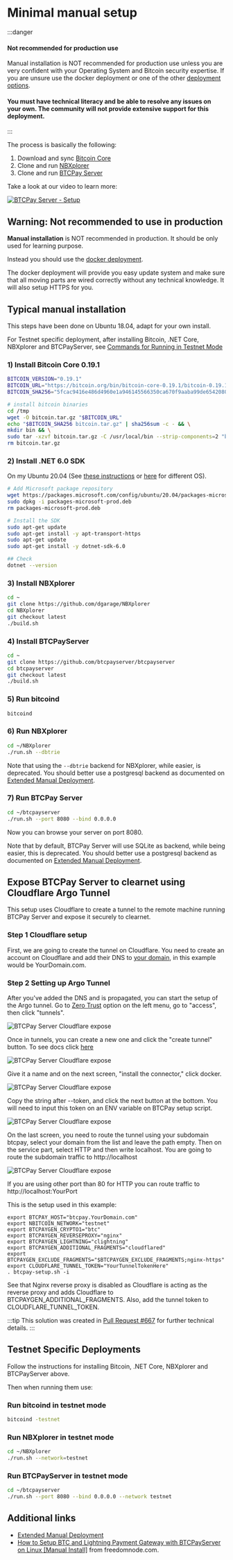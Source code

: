 # Minimal manual setup

:::danger
#### Not recommended for production use

Manual installation is NOT recommended for production use unless you are very confident with your Operating System and Bitcoin security expertise. If you are unsure use the docker deployment or one of the other [deployment options](./README.md).

#### You must have technical literacy and be able to resolve any issues on your own. The community will not provide extensive support for this deployment.
:::

The process is basically the following:

1. Download and sync [Bitcoin Core](https://bitcoincore.org)
2. Clone and run [NBXplorer](https://github.com/dgarage/NBxplorer)
3. Clone and run [BTCPay Server](https://github.com/btcpayserver/btcpayserver)

Take a look at our video to learn more:

[![BTCPay Server - Setup](https://img.youtube.com/vi/Xo_vApXTZBU/mqdefault.jpg "BTCPay Server - Setup")](https://www.youtube.com/watch?v=Xo_vApXTZBU "BTCPay - Setup")

## Warning: Not recommended to use in production

**Manual installation** is NOT recommended in production. It should be only used for learning purpose.

Instead you should use the [docker deployment](https://github.com/btcpayserver/btcpayserver-docker).

The docker deployment will provide you easy update system and make sure that all moving parts are wired correctly without any technical knowledge. It will also setup HTTPS for you.

## Typical manual installation

This steps have been done on Ubuntu 18.04, adapt for your own install.

For Testnet specific deployment, after installing Bitcoin, .NET Core, NBXplorer and BTCPayServer, see [Commands for Running in Testnet Mode](#testnet-specific-deployments)

### 1) Install Bitcoin Core 0.19.1

```bash
BITCOIN_VERSION="0.19.1"
BITCOIN_URL="https://bitcoin.org/bin/bitcoin-core-0.19.1/bitcoin-0.19.1-x86_64-linux-gnu.tar.gz"
BITCOIN_SHA256="5fcac9416e486d4960e1a946145566350ca670f9aaba99de6542080851122e4c"

# install bitcoin binaries
cd /tmp
wget -O bitcoin.tar.gz "$BITCOIN_URL"
echo "$BITCOIN_SHA256 bitcoin.tar.gz" | sha256sum -c - && \
mkdir bin && \
sudo tar -xzvf bitcoin.tar.gz -C /usr/local/bin --strip-components=2 "bitcoin-$BITCOIN_VERSION/bin/bitcoin-cli" "bitcoin-$BITCOIN_VERSION/bin/bitcoind"
rm bitcoin.tar.gz
```

### 2) Install .NET 6.0 SDK

On my Ubuntu 20.04 (See [these instructions](https://docs.microsoft.com/en-us/dotnet/core/install/linux-ubuntu#2004-) or [here](https://dotnet.microsoft.com/en-us/download/dotnet/6.0) for different OS).

```bash
# Add Microsoft package repository
wget https://packages.microsoft.com/config/ubuntu/20.04/packages-microsoft-prod.deb -O packages-microsoft-prod.deb
sudo dpkg -i packages-microsoft-prod.deb
rm packages-microsoft-prod.deb

# Install the SDK
sudo apt-get update
sudo apt-get install -y apt-transport-https
sudo apt-get update
sudo apt-get install -y dotnet-sdk-6.0

## Check
dotnet --version
```

### 3) Install NBXplorer

```bash
cd ~
git clone https://github.com/dgarage/NBXplorer
cd NBXplorer
git checkout latest
./build.sh
```

### 4) Install BTCPayServer

```bash
cd ~
git clone https://github.com/btcpayserver/btcpayserver
cd btcpayserver
git checkout latest
./build.sh
```

### 5) Run bitcoind

```bash
bitcoind
```

### 6) Run NBXplorer

```bash
cd ~/NBXplorer
./run.sh --dbtrie
```
Note that using the `--dbtrie` backend for NBXplorer, while easier, is deprecated.
You should better use a postgresql backend as documented on [Extended Manual Deployment](./ManualDeploymentExtended.md).

### 7) Run BTCPay Server

```bash
cd ~/btcpayserver
./run.sh --port 8080 --bind 0.0.0.0
```

Now you can browse your server on port 8080.

Note that by default, BTCPay Server will use SQLite as backend, while being easier, this is deprecated.
You should better use a postgresql backend as documented on [Extended Manual Deployment](./ManualDeploymentExtended.md).

## Expose BTCPay Server to clearnet using Cloudflare Argo Tunnel 

This setup uses Cloudflare to create a tunnel to the remote machine running BTCPay Server and expose it securely to clearnet.

### Step 1 Cloudflare setup 
First, we are going to create the tunnel on Cloudflare.
You need to create an account on Cloudflare and add their DNS to [your domain](https://www.namecheap.com/support/knowledgebase/article.aspx/9607/2210/how-to-set-up-dns-records-for-your-domain-in-cloudflare-account/), in this example would be YourDomain.com.

### Step 2 Setting up Argo Tunnel

After you've added the DNS and is propagated, you can start the setup of the Argo tunnel. 
Go to [Zero Trust](https://dash.teams.cloudflare.com/c1cd2ab2129af8897457d6f97c082725/onboarding) option on the left menu, go to "access", then click "tunnels".

![BTCPay Server Cloudflare expose](../img/cloudflarexpose/btcpayexposecloudflare1.jpg)

Once in tunnels, you can create a new one and click the "create tunnel" button. 
To see docs click [here](https://developers.cloudflare.com/cloudflare-one/connections/connect-apps/install-and-setup)

![BTCPay Server Cloudflare expose](../img/cloudflarexpose/btcpayexposecloudflare2.jpg)

Give it a name and on the next screen, "install the connector," click docker.

![BTCPay Server Cloudflare expose](../img/cloudflarexpose/btcpayexposecloudflare3.jpg)

Copy the string after --token, and click the next button at the bottom. You will need to input this token on an ENV variable on BTCPay setup script.

![BTCPay Server Cloudflare expose](../img/cloudflarexpose/btcpayexposecloudflare4.jpg)

On the last screen, you need to route the tunnel using your subdomain btcpay, select your domain from the list and leave the path empty. 
Then on the service part, select HTTP and then write localhost. You are going to route the subdomain traffic to http://localhost

![BTCPay Server Cloudflare expose](../img/cloudflarexpose/btcpayexposecloudflare5.jpg)

If you are using other port than 80 for HTTP you can route traffic to http://localhost:YourPort

This is the setup used in this example:

```
export BTCPAY_HOST="btcpay.YourDomain.com"
export NBITCOIN_NETWORK="testnet"
export BTCPAYGEN_CRYPTO1="btc"
export BTCPAYGEN_REVERSEPROXY="nginx"
export BTCPAYGEN_LIGHTNING="clightning"
export BTCPAYGEN_ADDITIONAL_FRAGMENTS="cloudflared"
export BTCPAYGEN_EXCLUDE_FRAGMENTS="$BTCPAYGEN_EXCLUDE_FRAGMENTS;nginx-https"
export CLOUDFLARE_TUNNEL_TOKEN="YourTunnelTokenHere"
. btcpay-setup.sh -i
```

See that Nginx reverse proxy is disabled as Cloudflare is acting as the reverse proxy and adds Cloudflare to BTCPAYGEN_ADDITIONAL_FRAGMENTS. Also, add the tunnel token to CLOUDFLARE_TUNNEL_TOKEN.

:::tip
This solution was created in [Pull Request #667](https://github.com/btcpayserver/btcpayserver-docker/pull/667) for further technical details. 
:::

## Testnet Specific Deployments

Follow the instructions for installing Bitcoin, .NET Core, NBXplorer and BTCPayServer above.

Then when running them use:

### Run bitcoind in testnet mode

```bash
bitcoind -testnet
```

### Run NBXplorer in testnet mode

```bash
cd ~/NBXplorer
./run.sh --network=testnet
```

### Run BTCPayServer in testnet mode

```bash
cd ~/btcpayserver
./run.sh --port 8080 --bind 0.0.0.0 --network testnet
```

## Additional links

* [Extended Manual Deployment](./ManualDeploymentExtended.md)
* [How to Setup BTC and Lightning Payment Gateway with BTCPayServer on Linux [Manual Install]](https://freedomnode.com/blog/114/how-to-setup-btc-and-lightning-payment-gateway-with-btcpayserver-on-linux-manual-install) from freedomnode.com.
